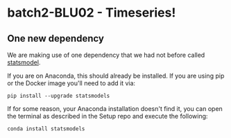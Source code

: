 # batch2-BLU02 - Timeseries!

## One new dependency

We are making use of one dependency that we had not before called [statsmodel](https://www.statsmodels.org/stable/index.html).

If you are on Anaconda, this should already be installed. If you are using pip or the Docker image you'll need to add
it via:

```
pip install --upgrade statsmodels
```

If for some reason, your Anaconda installation doesn't find it, you can open the terminal as described in the Setup repo
and execute the following:

```
conda install statsmodels
```
